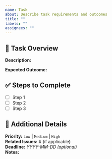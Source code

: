 ```yaml
---
name: Task
about: Describe task requirements and outcomes
title: ""
labels: ""
assignees: ""
---
```


## 🎯 Task Overview

**Description:**

<!-- Briefly describe the task and its purpose. -->

**Expected Outcome:**

<!-- Describe what the completion of this task should achieve. -->

## ✅ Steps to Complete

- [ ] Step 1
- [ ] Step 2
- [ ] Step 3

## 📌 Additional Details

**Priority:** `Low` | `Medium` | `High`  
**Related Issues:** # (if applicable)  
**Deadline:** _YYYY-MM-DD (optional)_  
**Notes:**

<!-- Any additional information or context -->
